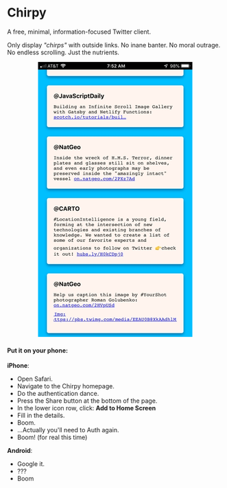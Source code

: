 # Chirpy

A free, minimal, information-focused Twitter client.

Only display *"chirps"* with outside links.  No inane banter.  No moral outrage.  No endless scrolling.  Just the nutrients.

<p align="center">
  <img src="img/chirpy-med.jpg" alt="chirpy screenshot"/>
</p>


#### Put it on your phone:

**iPhone**: 

 - Open Safari.
 - Navigate to the Chirpy homepage. 
 - Do the authentication dance.
 - Press the Share button at the bottom of the page.
 - In the lower icon row, click: **Add to Home Screen**
 - Fill in the details.
 - Boom.
 - ...Actually you'll need to Auth again.
 - Boom! (for real this time)
 
**Android**: 
 
 - Google it.
 - ???
 - Boom